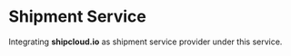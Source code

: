 # Shipment Service
Integrating <b>shipcloud.io</b> as shipment service provider under this service.
